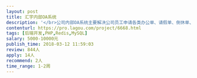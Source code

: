 ```yaml
---                
layout: post       
title: 汇宇内部OA系统           
description: '</br>公司内部OA系统主要解决公司员工申请各类办公单、请假单、倒休单、病假单、办公用品、采购申请单等功能，员工上下级审批流程等。</br>'     
contenturl: https://pro.lagou.com/project/6668.html      
tags: [后端开发,PHP,Redis,MySQL]            
salary: 5000-10000元          
publish_time: 2018-03-12 11:59:03         
review: 844人                   
apply: 14人                   
recommend: 2人                   
time_range: 1-2周              
---                 
```

